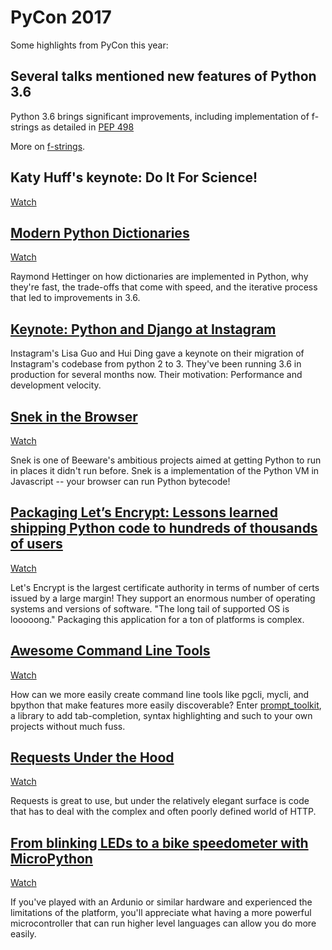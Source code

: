 
# PyCon 2017

Some highlights from PyCon this year:

## Several talks mentioned new features of Python 3.6
Python 3.6 brings significant improvements, including implementation of f-strings as detailed in [PEP 498](https://www.python.org/dev/peps/pep-0498/) 

More on [f-strings](https://cito.github.io/blog/f-strings/).

## Katy Huff's keynote: Do It For Science!
[Watch](https://www.youtube.com/watch?v=kaGS4YXwciQ)

## [Modern Python Dictionaries](https://us.pycon.org/2017/schedule/presentation/18/)

[Watch](https://www.youtube.com/watch?v=npw4s1QTmPg)

Raymond Hettinger on how dictionaries are implemented in Python, why they're fast, the trade-offs that come with speed, and the iterative process that led to improvements in 3.6.

## [Keynote: Python and Django at Instagram](https://www.youtube.com/watch?v=66XoCk79kjM)
Instagram's Lisa Guo and Hui Ding gave a keynote on their migration of Instagram's codebase from python 2 to 3.  They've been running 3.6 in production for several months now. Their motivation: Performance and development velocity.

## [Snek in the Browser](https://us.pycon.org/2017/schedule/presentation/51/)
[Watch](https://www.youtube.com/watch?v=1YmbZQjty3Y)

Snek is one of Beeware's ambitious projects aimed at getting Python to run in places it didn't run before. Snek is a implementation of the Python VM in Javascript -- your browser can run Python bytecode!

## [Packaging Let’s Encrypt: Lessons learned shipping Python code to hundreds of thousands of users](https://us.pycon.org/2017/schedule/presentation/291/)

[Watch](https://www.youtube.com/watch?v=WdhYa--Cahk)

Let's Encrypt is the largest certificate authority in terms of number of certs issued by a large margin! They support an enormous number of operating systems and versions of software.  "The long tail of supported OS is looooong." Packaging this application for a ton of platforms is complex.

## [Awesome Command Line Tools](https://us.pycon.org/2017/schedule/presentation/518/)

[Watch](https://www.youtube.com/watch?v=hJhZhLg3obk)

How can we more easily create command line tools like pgcli, mycli, and bpython that make features more easily discoverable? Enter [prompt_toolkit](https://pypi.python.org/pypi/prompt_toolkit), a library to add tab-completion, syntax highlighting and such to your own projects without much fuss.

## [Requests Under the Hood](https://us.pycon.org/2017/schedule/presentation/71/)

[Watch](https://www.youtube.com/watch?v=ptbCIvve6-k)

Requests is great to use, but under the relatively elegant surface is code that has to deal with the complex and often poorly defined world of HTTP. 

## [From blinking LEDs to a bike speedometer with MicroPython](https://us.pycon.org/2017/schedule/presentation/556/)

[Watch](https://www.youtube.com/watch?v=9BUakSTQwb4)

If you've played with an Ardunio or similar hardware and experienced the limitations of the platform, you'll appreciate what having a more powerful microcontroller that can run higher level languages can allow you do more easily.
